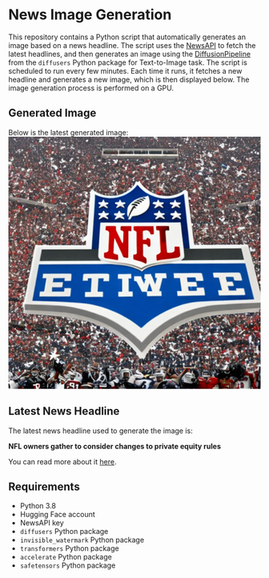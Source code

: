 # News Image Generation
This repository contains a Python script that automatically generates an image based on a news headline. The script uses the [NewsAPI](https://newsapi.org/) to fetch the latest headlines, and then generates an image using the [DiffusionPipeline](https://github.com/huggingface/diffusers) from the `diffusers` Python package for Text-to-Image task.
The script is scheduled to run every few minutes. Each time it runs, it fetches a new headline and generates a new image, which is then displayed below. The image generation process is performed on a GPU.

## Generated Image
Below is the latest generated image:
![Generated Image](image.png)

## Latest News Headline
The latest news headline used to generate the image is:

**NFL owners gather to consider changes to private equity rules**

You can read more about it [here](https://news.google.com/rss/articles/CBMihwFBVV95cUxQekZ4V0VRLVdUNENROHFtTHRVWkR3S3hCWmpMcjZ6TmRnX1M5Q3pzbDJLZkNWNHBzNjlDZnF4Z2tDM3JPMk8taWpfVVlBYks3MENobjRDZU5TdmVUVXlYUzJ3dlZKek9NdmVvczk0ckJucWIwZHoyOVdWc0NEa0NnZ1MxckVXTTQ?oc=5).

## Requirements
- Python 3.8
- Hugging Face account
- NewsAPI key
- `diffusers` Python package
- `invisible_watermark` Python package
- `transformers` Python package
- `accelerate` Python package
- `safetensors` Python package
